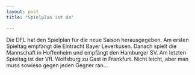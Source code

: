 ```yaml
---
layout: post
title: "Spielplan ist da"

---
```


Die DFL hat den Spielplan für die neue Saison herausgegeben. Am ersten Spieltag empfängt die Eintracht Bayer Leverkusen. Danach spielt die Mannschaft in Hoffenheim und empfängt den Hamburger SV. Am letzten Spieltag ist der VfL Wolfsburg zu Gast in Frankfurt. Nicht leicht, aber man muss sowieso gegen jeden Gegner ran...


